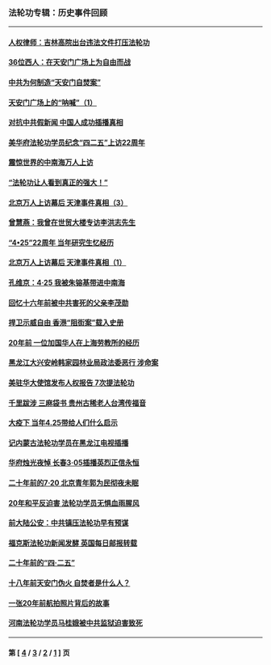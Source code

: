 ### 法轮功专辑：历史事件回顾
---
#### [人权律师：吉林高院出台违法文件打压法轮功](../../pages/nf5793/n13825665.md?10230430) 
#### [36位西人：在天安门广场上为自由而战](../../pages/nf5793/n13390029.md?10230430) 
#### [中共为何制造“天安门自焚案”](../../pages/nf5793/n13183270.md?10230430) 
#### [天安门广场上的“呐喊”（1）](../../pages/nf5793/n13105277.md?10230430) 
#### [对抗中共假新闻 中国人成功插播真相](../../pages/nf5793/n12910618.md?10230430) 
#### [美华府法轮功学员纪念“四二五”上访22周年](../../pages/nf5793/n12904445.md?10230430) 
#### [震惊世界的中南海万人上访](../../pages/nf5793/n12903976.md?10230430) 
#### [“法轮功让人看到真正的强大！”](../../pages/nf5793/n12903195.md?10230430) 
#### [北京万人上访幕后 天津事件真相（3）](../../pages/nf5793/n12902807.md?10230430) 
#### [曾慧燕：我曾在世贸大楼专访李洪志先生](../../pages/nf5793/n12898729.md?10230430) 
#### [“4•25”22周年 当年研究生忆经历](../../pages/nf5793/n12894152.md?10230430) 
#### [北京万人上访幕后 天津事件真相（1）](../../pages/nf5793/n12885174.md?10230430) 
#### [孔维京：4·25 我被朱镕基带进中南海](../../pages/nf5793/n12864987.md?10230430) 
#### [回忆十六年前被中共害死的父亲李茂勋](../../pages/nf5793/n12880270.md?10230430) 
#### [捍卫示威自由 香港“阻街案”载入史册](../../pages/nf5793/n12811245.md?10230430) 
#### [20年前 一位加国华人在上海劳教所的经历](../../pages/nf5793/n12707932.md?10230430) 
#### [黑龙江大兴安岭韩家园林业局政法委恶行 涉命案](../../pages/nf5793/n12622815.md?10230430) 
#### [美驻华大使馆发布人权报告 7次提法轮功](../../pages/nf5793/n12520541.md?10230430) 
#### [千里跋涉 三麻袋书 贵州古稀老人台湾传福音](../../pages/nf5793/n12198750.md?10230430) 
#### [大疫下 当年4.25带给人们什么启示](../../pages/nf5793/n12058565.md?10230430) 
#### [记内蒙古法轮功学员在黑龙江电视插播](../../pages/nf5793/n11699194.md?10230430) 
#### [华府烛光夜悼 长春3·05插播英烈正信永恒](../../pages/nf5793/n11397432.md?10230430) 
#### [二十年前的7·20 北京青年郭为民彻夜未眠](../../pages/nf5793/n11354195.md?10230430) 
#### [20年和平反迫害 法轮功学员无惧血雨腥风](../../pages/nf5793/n11348279.md?10230430) 
#### [前大陆公安：中共镇压法轮功早有预谋](../../pages/nf5793/n11352168.md?10230430) 
#### [福克斯法轮功新闻发酵  英国每日邮报转载](../../pages/nf5793/n11285952.md?10230430) 
#### [二十年前的“四·二五”](../../pages/nf5793/n11207639.md?10230430) 
#### [十八年前天安门伪火 自焚者是什么人？](../../pages/nf5793/n10996556.md?10230430) 
#### [一张20年前航拍照片背后的故事](../../pages/nf5793/n10693797.md?10230430) 
#### [河南法轮功学员马桂娥被中共监狱迫害致死](../../pages/nf5793/n10684974.md?10230430) 

---
#### 第 [ [4](./4.md?10230430) / [3](./3.md?10230430) / [2](./2.md?10230430) / [1](./1.md?10230430) ] 页

